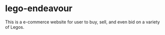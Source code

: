 # lego-endeavour
This is a e-commerce website for user to buy, sell, and even bid on a variety of Legos. 
